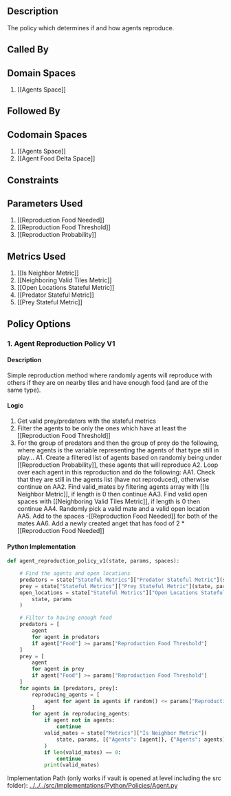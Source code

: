 ## Description

The policy which determines if and how agents reproduce.
## Called By
## Domain Spaces
1. [[Agents Space]]
## Followed By
## Codomain Spaces
1. [[Agents Space]]
2. [[Agent Food Delta Space]]
## Constraints
## Parameters Used
1. [[Reproduction Food Needed]]
2. [[Reproduction Food Threshold]]
3. [[Reproduction Probability]]
## Metrics Used
1. [[Is Neighbor Metric]]
2. [[Neighboring Valid Tiles Metric]]
3. [[Open Locations Stateful Metric]]
4. [[Predator Stateful Metric]]
5. [[Prey Stateful Metric]]
## Policy Options
### 1. Agent Reproduction Policy V1
#### Description
Simple reproduction method where randomly agents will reproduce with others if they are on nearby tiles and have enough food (and are of the same type).
#### Logic
1. Get valid prey/predators with the stateful metrics
2. Filter the agents to be only the ones which have at least the [[Reproduction Food Threshold]]
3. For the group of predators and then the group of prey do the following, where agents is the variable representing the agents of that type still in play...
A1. Create a filtered list of agents based on randomly being under [[Reproduction Probability]], these agents that will reproduce
A2. Loop over each agent in this reproduction and do the following:
AA1. Check that they are still in the agents list (have not reproduced), otherwise continue on
AA2. Find valid_mates by filtering agents array with [[Is Neighbor Metric]], if length is 0 then continue
AA3. Find valid open spaces with [[Neighboring Valid Tiles Metric]], if length is 0 then continue
AA4. Randomly pick a valid mate and a valid open location
AA5. Add to the spaces -[[Reproduction Food Needed]] for both of the mates
AA6. Add a newly created anget that has food of 2 * [[Reproduction Food Needed]]
#### Python Implementation
```python
def agent_reproduction_policy_v1(state, params, spaces):

    # Find the agents and open locations
    predators = state["Stateful Metrics"]["Predator Stateful Metric"](state, params)
    prey = state["Stateful Metrics"]["Prey Stateful Metric"](state, params)
    open_locations = state["Stateful Metrics"]["Open Locations Stateful Metric"](
        state, params
    )

    # Filter to having enough food
    predators = [
        agent
        for agent in predators
        if agent["Food"] >= params["Reproduction Food Threshold"]
    ]
    prey = [
        agent
        for agent in prey
        if agent["Food"] >= params["Reproduction Food Threshold"]
    ]
    for agents in [predators, prey]:
        reproducing_agents = [
            agent for agent in agents if random() <= params["Reproduction Probability"]
        ]
        for agent in reproducing_agents:
            if agent not in agents:
                continue
            valid_mates = state["Metrics"]["Is Neighbor Metric"](
                state, params, [{"Agents": [agent]}, {"Agents": agents}]
            )
            if len(valid_mates) == 0:
                continue
            print(valid_mates)
```
Implementation Path (only works if vault is opened at level including the src folder): [../../../src/Implementations/Python/Policies/Agent.py](../../../src/Implementations/Python/Policies/Agent.py)

